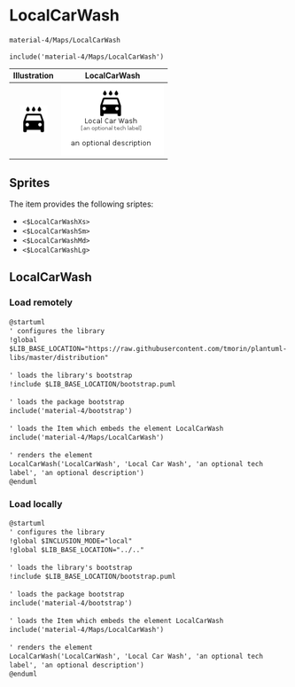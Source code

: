 # LocalCarWash


```text
material-4/Maps/LocalCarWash
```

```text
include('material-4/Maps/LocalCarWash')
```



| Illustration | LocalCarWash |
| :---: | :---: |
| ![illustration for Illustration](../../material-4/Maps/LocalCarWash.png) | ![illustration for LocalCarWash](../../material-4/Maps/LocalCarWash.Local.png) |



## Sprites
The item provides the following sriptes:

- `<$LocalCarWashXs>`
- `<$LocalCarWashSm>`
- `<$LocalCarWashMd>`
- `<$LocalCarWashLg>`





## LocalCarWash

### Load remotely
```plantuml
@startuml
' configures the library
!global $LIB_BASE_LOCATION="https://raw.githubusercontent.com/tmorin/plantuml-libs/master/distribution"

' loads the library's bootstrap
!include $LIB_BASE_LOCATION/bootstrap.puml

' loads the package bootstrap
include('material-4/bootstrap')

' loads the Item which embeds the element LocalCarWash
include('material-4/Maps/LocalCarWash')

' renders the element
LocalCarWash('LocalCarWash', 'Local Car Wash', 'an optional tech label', 'an optional description')
@enduml
```

### Load locally
```plantuml
@startuml
' configures the library
!global $INCLUSION_MODE="local"
!global $LIB_BASE_LOCATION="../.."

' loads the library's bootstrap
!include $LIB_BASE_LOCATION/bootstrap.puml

' loads the package bootstrap
include('material-4/bootstrap')

' loads the Item which embeds the element LocalCarWash
include('material-4/Maps/LocalCarWash')

' renders the element
LocalCarWash('LocalCarWash', 'Local Car Wash', 'an optional tech label', 'an optional description')
@enduml
```

